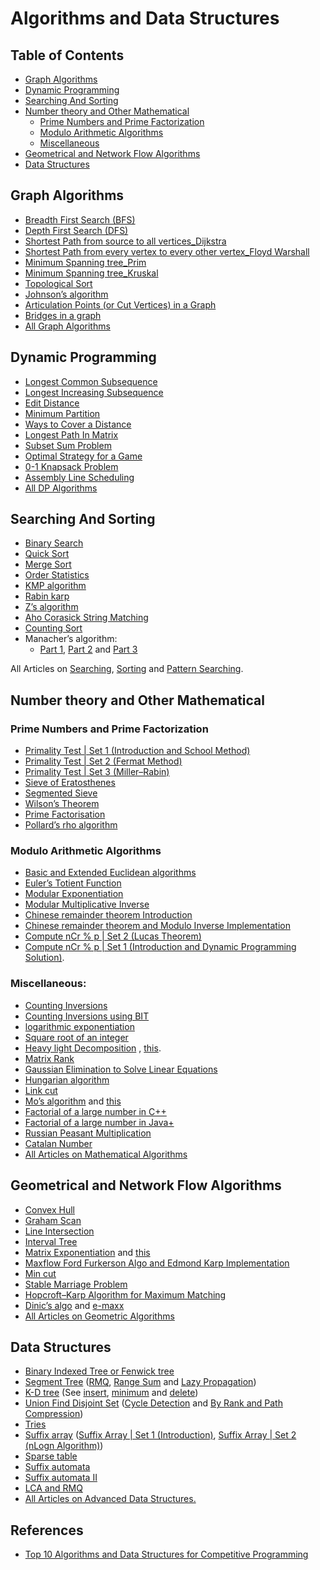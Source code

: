 # Algorithms and Data Structures


## Table of Contents  
- [Graph Algorithms](#Graph-Algorithms)
- [Dynamic Programming](#Dynamic-Programming) 
- [Searching And Sorting](#Searching-And-Sorting)
- [Number theory and Other Mathematical](#Number-theory-and-Other-Mathematical)   
  -  [Prime Numbers and Prime Factorization](#Prime-Numbers-and-Prime-Factorization)
  -  [Modulo Arithmetic Algorithms](#Modulo-Arithmetic-Algorithms)
  -  [Miscellaneous](#Miscellaneous)
- [Geometrical and Network Flow Algorithms](#Geometrical-and-Network-Flow-Algorithms)
- [Data Structures](#Data-Structures)  


##  Graph Algorithms
- [Breadth First Search (BFS)](https://www.geeksforgeeks.org/breadth-first-traversal-for-a-graph/)
- [Depth First Search (DFS)](https://www.geeksforgeeks.org/depth-first-traversal-for-a-graph/)
- [Shortest Path from source to all vertices_Dijkstra](https://www.geeksforgeeks.org/greedy-algorithms-set-6-dijkstras-shortest-path-algorithm/)
- [Shortest Path from every vertex to every other vertex_Floyd Warshall](https://www.geeksforgeeks.org/dynamic-programming-set-16-floyd-warshall-algorithm/)
- [Minimum Spanning tree_Prim](https://www.geeksforgeeks.org/greedy-algorithms-set-5-prims-minimum-spanning-tree-mst-2/)
- [Minimum Spanning tree_Kruskal](https://www.geeksforgeeks.org/greedy-algorithms-set-2-kruskals-minimum-spanning-tree-mst/)
- [Topological Sort](https://www.geeksforgeeks.org/topological-sorting/)
- [Johnson’s algorithm](https://www.geeksforgeeks.org/johnsons-algorithm/)
- [Articulation Points (or Cut Vertices) in a Graph](https://www.geeksforgeeks.org/articulation-points-or-cut-vertices-in-a-graph/)
- [Bridges in a graph](https://www.geeksforgeeks.org/bridge-in-a-graph/)
- [All Graph Algorithms](https://www.geeksforgeeks.org/category/graph/)


##  Dynamic Programming
- [Longest Common Subsequence](https://www.geeksforgeeks.org/dynamic-programming-set-4-longest-common-subsequence/)
- [Longest Increasing Subsequence](https://www.geeksforgeeks.org/dynamic-programming-set-3-longest-increasing-subsequence/)
- [Edit Distance](https://www.geeksforgeeks.org/dynamic-programming-set-5-edit-distance/)
- [Minimum Partition](https://www.geeksforgeeks.org/partition-a-set-into-two-subsets-such-that-the-difference-of-subset-sums-is-minimum/)
- [Ways to Cover a Distance](https://www.geeksforgeeks.org/count-number-of-ways-to-cover-a-distance/)
- [Longest Path In Matrix](https://www.geeksforgeeks.org/find-the-longest-path-in-a-matrix-with-given-constraints/)
- [Subset Sum Problem](https://www.geeksforgeeks.org/dynamic-programming-subset-sum-problem/)
- [Optimal Strategy for a Game](https://www.geeksforgeeks.org/dynamic-programming-set-31-optimal-strategy-for-a-game/)
- [0-1 Knapsack Problem](https://www.geeksforgeeks.org/dynamic-programming-set-10-0-1-knapsack-problem/)
- [Assembly Line Scheduling](https://www.geeksforgeeks.org/dynamic-programming-set-34-assembly-line-scheduling/)
- [All DP Algorithms](https://www.geeksforgeeks.org/tag/dynamic-programming/)


##  Searching And Sorting
- [Binary Search](http://geeksquiz.com/binary-search/)
- [Quick Sort](http://geeksquiz.com/quick-sort/)
- [Merge Sort](http://geeksquiz.com/merge-sort/)
- [Order Statistics](https://www.geeksforgeeks.org/kth-smallestlargest-element-unsorted-array-set-2-expected-linear-time/)
- [KMP algorithm](https://www.geeksforgeeks.org/searching-for-patterns-set-2-kmp-algorithm/)
- [Rabin karp](https://www.geeksforgeeks.org/searching-for-patterns-set-3-rabin-karp-algorithm/)
- [Z’s algorithm](https://www.geeksforgeeks.org/z-algorithm-linear-time-pattern-searching-algorithm/)
- [Aho Corasick String Matching](https://www.geeksforgeeks.org/aho-corasick-algorithm-pattern-searching/)
- [Counting Sort](https://www.geeksforgeeks.org/counting-sort/)
- Manacher’s algorithm: 
    - [Part 1](https://www.geeksforgeeks.org/manachers-algorithm-linear-time-longest-palindromic-substring-part-1/), [Part 2](https://www.geeksforgeeks.org/manachers-algorithm-linear-time-longest-palindromic-substring-part-2/) and [Part 3](https://www.geeksforgeeks.org/manachers-algorithm-linear-time-longest-palindromic-substring-part-3-2/)

All Articles on [Searching](https://www.geeksforgeeks.org/category/searching/), [Sorting](https://www.geeksforgeeks.org/category/sorting/) and [Pattern Searching](https://www.geeksforgeeks.org/category/pattern-searching/).


##  Number theory and Other Mathematical

### Prime Numbers and Prime Factorization
- [Primality Test | Set 1 (Introduction and School Method)](https://www.geeksforgeeks.org/primality-test-set-1-introduction-and-school-method/)
- [Primality Test | Set 2 (Fermat Method)](https://www.geeksforgeeks.org/primality-test-set-2-fermet-method/)
- [Primality Test | Set 3 (Miller–Rabin)](https://www.geeksforgeeks.org/primality-test-set-3-miller-rabin/)
- [Sieve of Eratosthenes](https://www.geeksforgeeks.org/sieve-of-eratosthenes/)
- [Segmented Sieve](https://www.geeksforgeeks.org/segmented-sieve/)
- [Wilson’s Theorem](https://www.geeksforgeeks.org/wilsons-theorem/)
- [Prime Factorisation](https://www.geeksforgeeks.org/print-all-prime-factors-of-a-given-number/)
- [Pollard’s rho algorithm](https://www.geeksforgeeks.org/pollards-rho-algorithm-prime-factorization/)

 
### Modulo Arithmetic Algorithms
- [Basic and Extended Euclidean algorithms](https://www.geeksforgeeks.org/basic-and-extended-euclidean-algorithms/)
- [Euler’s Totient Function](https://www.geeksforgeeks.org/eulers-totient-function/)
- [Modular Exponentiation](https://www.geeksforgeeks.org/modular-exponentiation-power-in-modular-arithmetic/)
- [Modular Multiplicative Inverse](https://www.geeksforgeeks.org/multiplicative-inverse-under-modulo-m/)
- [Chinese remainder theorem Introduction](https://www.geeksforgeeks.org/chinese-remainder-theorem-set-1-introduction/)
- [Chinese remainder theorem and Modulo Inverse Implementation](https://www.geeksforgeeks.org/chinese-remainder-theorem-set-2-implementation/)
- [Compute nCr % p | Set 2 (Lucas Theorem)](https://www.geeksforgeeks.org/compute-ncr-p-set-2-lucas-theorem/) 
- [Compute nCr % p | Set 1 (Introduction and Dynamic Programming Solution)](https://www.geeksforgeeks.org/compute-ncr-p-set-1-introduction-and-dynamic-programming-solution/).

### Miscellaneous:
- [Counting Inversions](https://www.geeksforgeeks.org/counting-inversions/)
- [Counting Inversions using BIT](https://www.geeksforgeeks.org/count-inversions-array-set-3-using-bit/)
- [logarithmic exponentiation](https://www.geeksforgeeks.org/write-a-c-program-to-calculate-powxn/)
- [Square root of an integer](https://www.geeksforgeeks.org/square-root-of-an-integer/)
- [Heavy light Decomposition](https://www.geeksforgeeks.org/heavy-light-decomposition-set-1-introduction/) , [this](https://blog.anudeep2011.com/heavy-light-decomposition/).
- [Matrix Rank](https://www.geeksforgeeks.org/program-for-rank-of-matrix/)
- [Gaussian Elimination to Solve Linear Equations](https://www.geeksforgeeks.org/gaussian-elimination/)
- [Hungarian algorithm](https://en.wikipedia.org/wiki/Hungarian_algorithm)
- [Link cut](http://www.cs.cmu.edu/~avrim/451f12/lectures/lect1009-linkcut.txt)
- [Mo’s algorithm](https://www.geeksforgeeks.org/mos-algorithm-query-square-root-decomposition-set-1-introduction/) and [this](http://blog.anudeep2011.com/mos-algorithm/)
- [Factorial of a large number in C++](https://www.geeksforgeeks.org/factorial-large-number/)
- [Factorial of a large number in Java+](https://www.geeksforgeeks.org/biginteger-class-in-java/)
- [Russian Peasant Multiplication](https://www.geeksforgeeks.org/fast-multiplication-method-without-using-multiplication-operator-russian-peasants-algorithm/)
- [Catalan Number](https://www.geeksforgeeks.org/program-nth-catalan-number/)
- [All Articles on Mathematical Algorithms](https://www.geeksforgeeks.org/tag/MathematicalAlgo/)


##  Geometrical and Network Flow Algorithms
- [Convex Hull](https://www.geeksforgeeks.org/convex-hull-set-1-jarviss-algorithm-or-wrapping/)
- [Graham Scan](https://www.geeksforgeeks.org/convex-hull-set-2-graham-scan/)
- [Line Intersection](https://www.geeksforgeeks.org/check-if-two-given-line-segments-intersect/)
- [Interval Tree](https://www.geeksforgeeks.org/interval-tree/)
- [Matrix Exponentiation](https://www.geeksforgeeks.org/matrix-exponentiation/) and [this](http://zobayer.blogspot.in/2010/11/matrix-exponentiation.html)
- [Maxflow Ford Furkerson Algo and Edmond Karp Implementation](https://www.geeksforgeeks.org/ford-fulkerson-algorithm-for-maximum-flow-problem/)
- [Min cut](https://www.geeksforgeeks.org/minimum-cut-in-a-directed-graph/)
- [Stable Marriage Problem](https://www.geeksforgeeks.org/stable-marriage-problem/)
- [Hopcroft–Karp Algorithm for Maximum Matching](https://www.geeksforgeeks.org/hopcroft-karp-algorithm-for-maximum-matching-set-1-introduction/)
- [Dinic’s algo](https://www.geeksforgeeks.org/dinics-algorithm-maximum-flow/) and [e-maxx](http://e-maxx.ru/algo/dinic)
- [All Articles on Geometric Algorithms](https://www.geeksforgeeks.org/tag/geometric-algorithms/)


##  Data Structures
- [Binary Indexed Tree or Fenwick tree](https://www.geeksforgeeks.org/binary-indexed-tree-or-fenwick-tree-2/)
- [Segment Tree](https://www.geeksforgeeks.org/segment-tree-set-1-range-minimum-query/) ([RMQ](https://www.geeksforgeeks.org/segment-tree-set-1-range-minimum-query/), [Range Sum](https://www.geeksforgeeks.org/segment-tree-set-1-sum-of-given-range/) and [Lazy Propagation](https://www.geeksforgeeks.org/lazy-propagation-in-segment-tree/))
- [K-D tree](https://www.geeksforgeeks.org/k-dimensional-tree/) (See [insert](https://www.geeksforgeeks.org/k-dimensional-tree/), [minimum](https://www.geeksforgeeks.org/k-dimensional-tree-set-2-find-minimum/) and [delete](https://www.geeksforgeeks.org/k-dimensional-tree-set-3-delete/))
- [Union Find Disjoint Set](https://www.geeksforgeeks.org/union-find/) ([Cycle Detection](https://www.geeksforgeeks.org/union-find-algorithm-set-2-union-by-rank/) and [By Rank and Path Compression](https://www.geeksforgeeks.org/union-find-algorithm-set-2-union-by-rank/))
- [Tries](https://www.geeksforgeeks.org/trie-insert-and-search/)
- [Suffix array](http://web.stanford.edu/class/cs97si/suffix-array.pdf) ([Suffix Array | Set 1 (Introduction)](https://www.geeksforgeeks.org/suffix-array-set-1-introduction/), [Suffix Array | Set 2 (nLogn Algorithm)](https://www.geeksforgeeks.org/suffix-array-set-2-a-nlognlogn-algorithm/))
- [Sparse table](https://www.geeksforgeeks.org/range-minimum-query-for-static-array/)
- [Suffix automata](https://www.geeksforgeeks.org/searching-for-patterns-set-5-finite-automata/)
- [Suffix automata II](https://www.geeksforgeeks.org/pattern-searching-set-5-efficient-constructtion-of-finite-automata/)
- [LCA and RMQ](https://www.geeksforgeeks.org/find-lca-in-binary-tree-using-rmq/)
- [All Articles on Advanced Data Structures.](https://www.geeksforgeeks.org/category/advanced-data-structure/)

## References
- [Top 10 Algorithms and Data Structures for Competitive Programming](https://www.geeksforgeeks.org/top-algorithms-and-data-structures-for-competitive-programming/)
